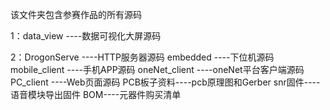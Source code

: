 
该文件夹包含参赛作品的所有源码

1：data_view ----数据可视化大屏源码

2：DrogonServe ----HTTP服务器源码
embedded ----下位机源码
mobile_client ----手机APP源码
oneNet_client  ----oneNet平台客户端源码
PC_client  ----Web页面源码
PCB板子资料----pcb原理图和Gerber
snr固件----语音模块导出固件
BOM----元器件购买清单
